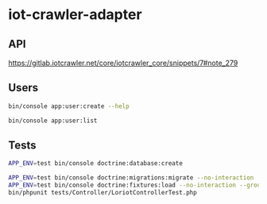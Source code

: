 # iot-crawler-adapter

## API

https://gitlab.iotcrawler.net/core/iotcrawler_core/snippets/7#note_279

## Users

```sh
bin/console app:user:create --help
```

```sh
bin/console app:user:list
```

## Tests

```sh
APP_ENV=test bin/console doctrine:database:create
```

```sh
APP_ENV=test bin/console doctrine:migrations:migrate --no-interaction
APP_ENV=test bin/console doctrine:fixtures:load --no-interaction --group=test
bin/phpunit tests/Controller/LoriotControllerTest.php
```
